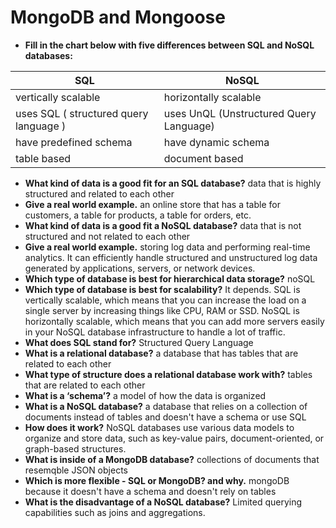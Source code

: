 # MongoDB and Mongoose

* **Fill in the chart below with five differences between SQL and NoSQL databases:**
	 
| SQL  | NoSQL |
| ------------- | ------------- |
| vertically scalable | horizontally scalable  |
| uses SQL ( structured query language )  |  uses UnQL (Unstructured Query Language)  |	 
| have predefined schema  |  have dynamic schema  |	 
| table based  | document based  |	 
 	 
 	 
* **What kind of data is a good fit for an SQL database?** data that is highly structured and related to each other
* **Give a real world example.** an online store that has a table for customers, a table for products, a table for orders, etc.
* **What kind of data is a good fit a NoSQL database?** data that is not structured and not related to each other
* **Give a real world example.** storing log data and performing real-time analytics. It can efficiently handle structured and unstructured log data generated by applications, servers, or network devices. 
* **Which type of database is best for hierarchical data storage?** noSQL
* **Which type of database is best for scalability?** It depends. SQL is vertically scalable, which means that you can increase the load on a single server by increasing things like CPU, RAM or SSD. NoSQL is horizontally scalable, which means that you can add more servers easily in your NoSQL database infrastructure to handle a lot of traffic.
* **What does SQL stand for?** Structured Query Language
* **What is a relational database?** a database that has tables that are related to each other
* **What type of structure does a relational database work with?** tables that are related to each other
* **What is a ‘schema’?** a model of how the data is organized
* **What is a NoSQL database?** a database that relies on a collection of documents instead of tables and doesn't have a schema or use SQL
* **How does it work?** NoSQL databases use various data models to organize and store data, such as key-value pairs, document-oriented, or graph-based structures. 
* **What is inside of a MongoDB database?** collections of documents that resemqble JSON objects
* **Which is more flexible - SQL or MongoDB? and why.** mongoDB because it doesn't have a schema and doesn't rely on tables
* **What is the disadvantage of a NoSQL database?** Limited querying capabilities such as joins and aggregations.
